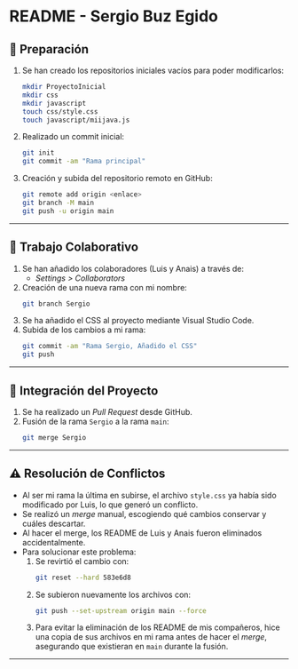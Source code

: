 # README - Sergio Buz Egido

## 📌 Preparación

1. Se han creado los repositorios iniciales vacíos para poder modificarlos:
   ```sh
   mkdir ProyectoInicial
   mkdir css
   mkdir javascript
   touch css/style.css
   touch javascript/miijava.js
   ```
2. Realizado un commit inicial:
   ```sh
   git init
   git commit -am "Rama principal"
   ```
3. Creación y subida del repositorio remoto en GitHub:
   ```sh
   git remote add origin <enlace>
   git branch -M main
   git push -u origin main
   ```

---

## 🤝 Trabajo Colaborativo

1. Se han añadido los colaboradores (Luis y Anais) a través de:
   - *Settings > Collaborators*
2. Creación de una nueva rama con mi nombre:
   ```sh
   git branch Sergio
   ```
3. Se ha añadido el CSS al proyecto mediante Visual Studio Code.
4. Subida de los cambios a mi rama:
   ```sh
   git commit -am "Rama Sergio, Añadido el CSS"
   git push
   ```

---

## 🔄 Integración del Proyecto

1. Se ha realizado un *Pull Request* desde GitHub.
2. Fusión de la rama `Sergio` a la rama `main`:
   ```sh
   git merge Sergio
   ```

---

## ⚠️ Resolución de Conflictos

- Al ser mi rama la última en subirse, el archivo `style.css` ya había sido modificado por Luis, lo que generó un conflicto.
- Se realizó un *merge* manual, escogiendo qué cambios conservar y cuáles descartar.
- Al hacer el merge, los README de Luis y Anais fueron eliminados accidentalmente.
- Para solucionar este problema:
  1. Se revirtió el cambio con:
     ```sh
     git reset --hard 583e6d8
     ```
  2. Se subieron nuevamente los archivos con:
     ```sh
     git push --set-upstream origin main --force
     ```
  3. Para evitar la eliminación de los README de mis compañeros, hice una copia de sus archivos en mi rama antes de hacer el *merge*, asegurando que existieran en `main` durante la fusión.

---
